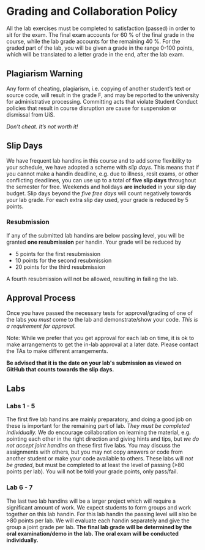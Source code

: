 # Grading and Collaboration Policy

All the lab exercises must be completed to satisfaction (passed)
in order to sit for the exam. The final exam accounts for 60 % of
the final grade in the course, while the lab grade accounts for
the remaining 40 %. For the graded part of the lab, you will be
given a grade in the range 0-100 points, which will be translated
to a letter grade in the end, after the lab exam.

## Plagiarism Warning

Any form of cheating, plagiarism, i.e. copying of another student’s
text or source code, will result in the grade F, and may be reported
to the university for administrative processing. Committing acts that
violate Student Conduct policies that result in course disruption are
cause for suspension or dismissal from UiS.

*Don’t cheat. It’s not worth it!*

## Slip Days

We have frequent lab handins in this course and to add some flexibility
to your schedule, we have adopted a scheme with *slip days*. This means
that if you cannot make a handin deadline, e.g. due to illness, resit
exams, or other conflicting deadlines, you can use up to a total of
**five slip days** throughout the semester for free. Weekends and holidays
**are included** in your slip day budget. Slip days beyond the *five free days*
will count negatively towards your lab grade. For each extra slip day used,
your grade is reduced by 5 points.

### Resubmission

If any of the submitted lab handins are below passing level, you will be
granted **one resubmission** per handin. Your grade will be reduced by

* 5 points for the first resubmission
* 10 points for the second resubmission
* 20 points for the third resubmission

A fourth resubmission will not be allowed, resulting in failing the lab.

## Approval Process

Once you have passed the necessary tests for approval/grading of one of
the labs *you must* come to the lab and demonstrate/show your code.
*This is a requirement for approval.*

Note: While we prefer that you get approval for each lab on time, it is
ok to make arrangements to get the in-lab approval at a later date.
Please contact the TAs to make different arrangements.

**Be advised that it is the date on your lab's submission as viewed on GitHub that counts towards the slip days.**

## Labs

### Labs 1 - 5

The first five lab handins are mainly preparatory, and doing a good job on
these is important for the remaining part of lab. *They must be completed
individually.* We do encourage collaboration on learning the material, e.g.
pointing each other in the right direction and giving hints and tips, but *we
do not accept joint handins* on these first five labs. You may discuss the
assignments with others, but you may not copy answers or code from another
student or make your code available to others. These labs will *not be graded*,
but must be completed to at least the level of passing (>80 points per lab).
You will not be told your grade points, only pass/fail.

### Lab 6 - 7

The last two lab handins will be a larger project which will require a
significant amount of work. We expect students to form groups and work together
on this lab handin. For this lab handin the passing level will also be >80
points per lab. We will evaluate each handin separately and give the group a
joint grade per lab. **The final lab grade will be determined by the oral
examination/demo in the lab. The oral exam will be conducted individually.**
